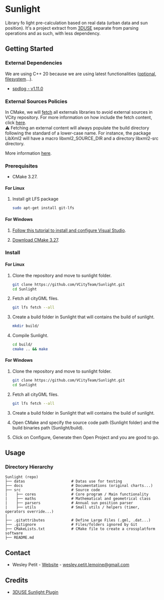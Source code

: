 # Sunlight
Library fo light pre-calculation based on real data (urban data and sun position). It's a project extract from [3DUSE](https://github.com/VCityTeam/3DUSE) separate from parsing operations and as such, with less dependency.

## Getting Started
### External Dependencies
We are using C++ 20 because we are using latest functionalities ([optional](https://en.cppreference.com/w/cpp/utility/optional), [filesystem](https://en.cppreference.com/w/cpp/filesystem)...).

- [spdlog - v1.11.0](https://github.com/gabime/spdlog)


### External Sources Policies
In CMake, we will [fetch](https://cmake.org/cmake/help/latest/module/FetchContent.html) all externals libraries to avoid external sources in VCity repository. For more information on how include the fetch content, click [here](https://stackoverflow.com/questions/63311116/how-to-find-the-source-directory-of-package-downloaded-via-fetchcontent).  
⚠️ Fetching an external content will always populate the build directory following the standard of a lower-case name. For instance, the package LibXml2 will have a macro libxml2_SOURCE_DIR and a directory libxml2-src directory.

More information [here](https://github.com/VCityTeam/Sunlight/issues/5).


### Prerequisites
- CMake 3.27.

#### For Linux
1. Install git LFS package
   ``` bash
   sudo apt-get install git-lfs
   ```

#### For Windows
1. [Follow this tutorial to install and configure Visual Studio](https://learn.microsoft.com/en-us/cpp/build/vscpp-step-0-installation?view=msvc-170).

2. [Download CMake 3.27](https://cmake.org/download/).

### Install
#### For Linux
1. Clone the repository and move to sunlight folder.
   ``` bash
   git clone https://github.com/VCityTeam/Sunlight.git
   cd Sunlight
   ```

2. Fetch all cityGML files.
   ``` bash
   git lfs fetch --all
   ```

3. Create a build folder in Sunlight that will contains the build of sunlight.
   ``` bash
   mkdir build/
   ```

4. Compile Sunlight.
   ``` bash
   cd build/
   cmake .. && make
   ```

#### For Windows
1. Clone the repository and move to sunlight folder.
   ``` bash
   git clone https://github.com/VCityTeam/Sunlight.git
   cd Sunlight
   ```

2. Fetch all cityGML files.
   ``` bash
   git lfs fetch --all
   ```

3. Create a build folder in Sunlight that will contains the build of sunlight.

4. Open CMake and specify the source code path (Sunlight folder) and the build binaries path (Sunlight/build).

5. Click on Configure, Generate then Open Project and you are good to go.

## Usage
### Directory Hierarchy
```
Sunlight (repo)
├── datas                     # Datas use for testing
├── docs                      # Documentations (original charts...)
├── src                       # Source code
|    ├── cores                # Core program / Main functionality
|    ├── maths                # Mathematical and geometrical class
|    ├── parsers              # Annual sun position parser
|    ├── utils                # Small utils / helpers (timer, operators override...)
|
├── .gitattributes            # Define Large Files (.gml, .dat...)
├── .gitignore                # Files/folders ignored by Git
├── CMakeLists.txt            # CMake file to create a crossplatform software
├── README.md
```

## Contact
- Wesley Petit - [Website](https://wesleypetit.fr/) - wesley.petit.lemoine@gmail.com

## Credits
- [3DUSE Sunlight Plugin](https://github.com/VCityTeam/3DUSE)
